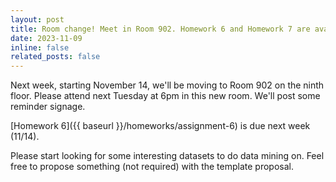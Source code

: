 ```yaml
---
layout: post
title: Room change! Meet in Room 902. Homework 6 and Homework 7 are available. 
date: 2023-11-09
inline: false
related_posts: false
---
```


Next week, starting November 14, we'll be moving to Room 902 on the ninth floor. Please attend next Tuesday at 6pm in this new room. We'll post some reminder signage.

[Homework 6]({{ baseurl }}/homeworks/assignment-6) is due next week (11/14).

Please start looking for some interesting datasets to do data mining on. Feel free to propose something (not required) with the template proposal.
